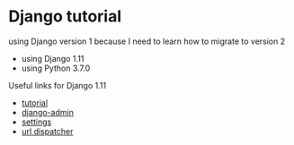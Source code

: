 # Django tutorial

using Django version 1 because I need to learn how to migrate to version 2

* using Django 1.11
* using Python 3.7.0

Useful links for Django 1.11
* [tutorial](https://docs.djangoproject.com/en/1.11/intro/tutorial01/)
* [django-admin](https://docs.djangoproject.com/en/1.11/ref/django-admin/)
* [settings](https://docs.djangoproject.com/en/1.11/topics/settings/)
* [url dispatcher](https://docs.djangoproject.com/en/1.11/topics/http/urls/)
